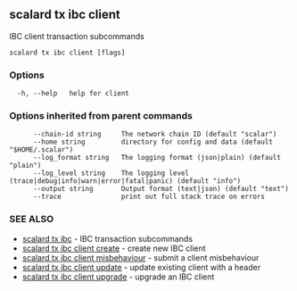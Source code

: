 ## scalard tx ibc client

IBC client transaction subcommands

```
scalard tx ibc client [flags]
```

### Options

```
  -h, --help   help for client
```

### Options inherited from parent commands

```
      --chain-id string     The network chain ID (default "scalar")
      --home string         directory for config and data (default "$HOME/.scalar")
      --log_format string   The logging format (json|plain) (default "plain")
      --log_level string    The logging level (trace|debug|info|warn|error|fatal|panic) (default "info")
      --output string       Output format (text|json) (default "text")
      --trace               print out full stack trace on errors
```

### SEE ALSO

- [scalard tx ibc](scalard_tx_ibc.md) - IBC transaction subcommands
- [scalard tx ibc client create](scalard_tx_ibc_client_create.md) - create new IBC client
- [scalard tx ibc client misbehaviour](scalard_tx_ibc_client_misbehaviour.md) - submit a client misbehaviour
- [scalard tx ibc client update](scalard_tx_ibc_client_update.md) - update existing client with a header
- [scalard tx ibc client upgrade](scalard_tx_ibc_client_upgrade.md) - upgrade an IBC client
